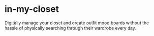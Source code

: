 # in-my-closet
Digitally manage your closet and create outfit mood boards without the hassle of physically searching through their wardrobe every day.
